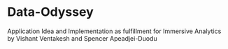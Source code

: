 # Data-Odyssey
Application Idea and Implementation as fulfillment for Immersive Analytics by Vishant Ventakesh and Spencer Apeadjei-Duodu

